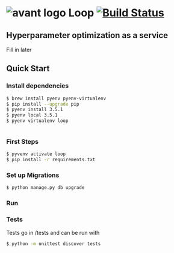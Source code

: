 # ![avant logo](https://avantprod.global.ssl.fastly.net/assets/v3/home2/logo-icon-dark-ddd7488b0288497a8f9ea2c5aa24f65d.png) Loop [![Build Status](https://travis-ci.org/kirillseva/loop.svg?branch=master)](https://travis-ci.org/kirillseva/loop)

## Hyperparameter optimization as a service

Fill in later

## Quick Start

### Install dependencies

```sh
$ brew install pyenv pyenv-virtualenv
$ pip install --upgrade pip
$ pyenv install 3.5.1
$ pyenv local 3.5.1
$ pyenv virtualenv loop
```

```

```

### First Steps

```sh
$ pyvenv activate loop
$ pip install -r requirements.txt
```

### Set up Migrations

```sh
$ python manage.py db upgrade
```

### Run



### Tests

Tests go in /tests and can be run with

```sh
$ python -m unittest discover tests
```

